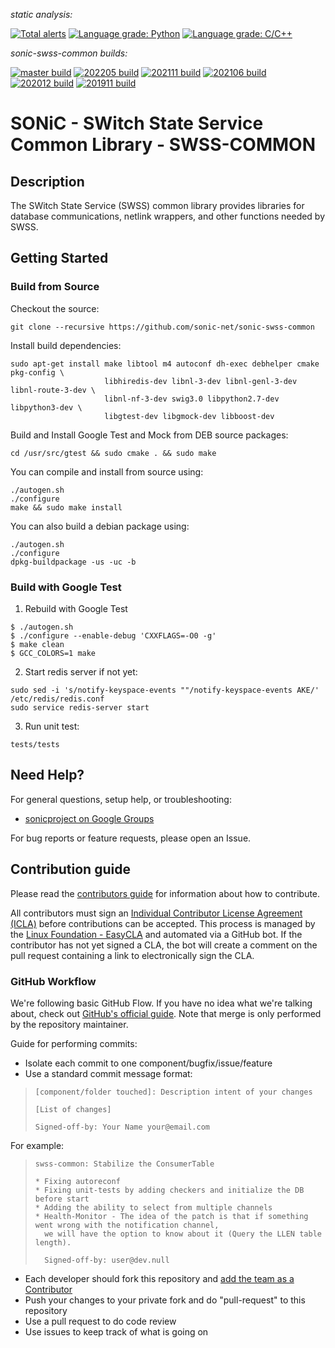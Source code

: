 *static analysis:*

[![Total alerts](https://img.shields.io/lgtm/alerts/g/sonic-net/sonic-swss-common.svg?logo=lgtm&logoWidth=18)](https://lgtm.com/projects/g/sonic-net/sonic-swss-common/alerts/)
[![Language grade: Python](https://img.shields.io/lgtm/grade/python/g/sonic-net/sonic-swss-common.svg?logo=lgtm&logoWidth=18)](https://lgtm.com/projects/g/sonic-net/sonic-swss-common/context:python)
[![Language grade: C/C++](https://img.shields.io/lgtm/grade/cpp/g/sonic-net/sonic-swss-common.svg?logo=lgtm&logoWidth=18)](https://lgtm.com/projects/g/sonic-net/sonic-swss-common/context:cpp)

*sonic-swss-common builds:*

[![master build](https://dev.azure.com/mssonic/build/_apis/build/status/Azure.sonic-swss-common?branchName=master&label=master)](https://dev.azure.com/mssonic/build/_build/latest?definitionId=9&branchName=master)
[![202205 build](https://dev.azure.com/mssonic/build/_apis/build/status/Azure.sonic-swss-common?branchName=202205&label=202205)](https://dev.azure.com/mssonic/build/_build/latest?definitionId=9&branchName=202205)
[![202111 build](https://dev.azure.com/mssonic/build/_apis/build/status/Azure.sonic-swss-common?branchName=202111&label=202111)](https://dev.azure.com/mssonic/build/_build/latest?definitionId=9&branchName=202111)
[![202106 build](https://dev.azure.com/mssonic/build/_apis/build/status/Azure.sonic-swss-common?branchName=202106&label=202106)](https://dev.azure.com/mssonic/build/_build/latest?definitionId=9&branchName=202106)
[![202012 build](https://dev.azure.com/mssonic/build/_apis/build/status/Azure.sonic-swss-common?branchName=202012&label=202012)](https://dev.azure.com/mssonic/build/_build/latest?definitionId=9&branchName=202012)
[![201911 build](https://dev.azure.com/mssonic/build/_apis/build/status/Azure.sonic-swss-common?branchName=201911&label=201911)](https://dev.azure.com/mssonic/build/_build/latest?definitionId=9&branchName=201911)

# SONiC - SWitch State Service Common Library - SWSS-COMMON

## Description
The SWitch State Service (SWSS) common library provides libraries for database communications, netlink wrappers, and other functions needed by SWSS.

## Getting Started

### Build from Source

Checkout the source:

    git clone --recursive https://github.com/sonic-net/sonic-swss-common


Install build dependencies:

    sudo apt-get install make libtool m4 autoconf dh-exec debhelper cmake pkg-config \
                         libhiredis-dev libnl-3-dev libnl-genl-3-dev libnl-route-3-dev \
                         libnl-nf-3-dev swig3.0 libpython2.7-dev libpython3-dev \
                         libgtest-dev libgmock-dev libboost-dev

Build and Install Google Test and Mock from DEB source packages:

    cd /usr/src/gtest && sudo cmake . && sudo make

You can compile and install from source using:

    ./autogen.sh
    ./configure
    make && sudo make install

You can also build a debian package using:

    ./autogen.sh
    ./configure
    dpkg-buildpackage -us -uc -b

### Build with Google Test
1. Rebuild with Google Test
```
$ ./autogen.sh
$ ./configure --enable-debug 'CXXFLAGS=-O0 -g'
$ make clean
$ GCC_COLORS=1 make
```

2. Start redis server if not yet:
```
sudo sed -i 's/notify-keyspace-events ""/notify-keyspace-events AKE/' /etc/redis/redis.conf
sudo service redis-server start
```

3. Run unit test:
```
tests/tests
```

## Need Help?

For general questions, setup help, or troubleshooting:
- [sonicproject on Google Groups](https://groups.google.com/g/sonicproject)

For bug reports or feature requests, please open an Issue.

## Contribution guide

Please read the [contributors guide](https://github.com/sonic-net/SONiC/blob/gh-pages/CONTRIBUTING.md) for information about how to contribute.

All contributors must sign an [Individual Contributor License Agreement (ICLA)](https://docs.linuxfoundation.org/lfx/easycla/v2-current/contributors/individual-contributor) before contributions can be accepted. This process is managed by the [Linux Foundation - EasyCLA](https://easycla.lfx.linuxfoundation.org/) and automated
via a GitHub bot. If the contributor has not yet signed a CLA, the bot will create a comment on the pull request containing a link to electronically sign the CLA.

### GitHub Workflow

We're following basic GitHub Flow. If you have no idea what we're talking about, check out [GitHub's official guide](https://guides.github.com/introduction/flow/). Note that merge is only performed by the repository maintainer.

Guide for performing commits:

* Isolate each commit to one component/bugfix/issue/feature
* Use a standard commit message format:

>     [component/folder touched]: Description intent of your changes
>
>     [List of changes]
>
> 	  Signed-off-by: Your Name your@email.com

For example:

>     swss-common: Stabilize the ConsumerTable
>
>     * Fixing autoreconf
>     * Fixing unit-tests by adding checkers and initialize the DB before start
>     * Adding the ability to select from multiple channels
>     * Health-Monitor - The idea of the patch is that if something went wrong with the notification channel,
>       we will have the option to know about it (Query the LLEN table length).
>
>       Signed-off-by: user@dev.null

* Each developer should fork this repository and [add the team as a Contributor](https://help.github.com/articles/adding-collaborators-to-a-personal-repository)
* Push your changes to your private fork and do "pull-request" to this repository
* Use a pull request to do code review
* Use issues to keep track of what is going on

